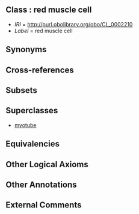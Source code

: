 
## Class : red muscle cell

 * *IRI* = http://purl.obolibrary.org/obo/CL_0002210
 * *Label* = red muscle cell

## Synonyms


## Cross-references


## Subsets


## Superclasses

 * [myotube](../../CL/72/CL_0002372.md)

## Equivalencies


## Other Logical Axioms


## Other Annotations


## External Comments

